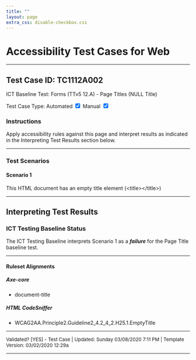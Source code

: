 ```yaml
---
title: ""
layout: page
extra_css: disable-checkbox.css
---
```




<h1>Accessibility Test Cases for Web</h1>
<hr>
<!-- InstanceBeginEditable name="TestCaseName" -->
<h2>Test Case ID: TC1112A002</h2>
<p class="h2">ICT Baseline Test: Forms (TTv5 12.A) - Page Titles (NULL Title)</p>
<p class="h4">Test Case Type:
  <label for="tmpCBAuto">Automated</label>
  <input checked type="checkbox" name="tmpCBAuto" id="tmpCBAuto">
  <label for="tmpCBManual">Manual</label>
  <input checked type="checkbox" name="tmpCBManual" id="tmpCBManual">
</p>

<h3><strong>Instructions</strong></h3>
<p>Apply accessibility rules against this page and interpret results as indicated in the Interpreting Test Results section below.</p>
<!-- InstanceEndEditable -->
<hr>

<!--***** SCENARIOS *****-->
<h3>Test Scenarios</h3>
<h4> Scenario 1</h4>
<!-- InstanceBeginEditable name="TestCaseScenario" -->
This HTML document has an empty title element (&lt;title&gt;&lt;/title&gt;)
<!-- InstanceEndEditable -->
<hr>

<!--***** INTERPRETING TEST RESULTS *****-->
<h2>Interpreting Test Results</h2>
<h3>ICT Testing Baseline Status</h3>
<!-- InstanceBeginEditable name="ResultsInterpretation" -->
<p>The ICT Testing Baseline interprets Scenario 1 as a <em><strong>failure</strong></em> for the Page Title baseline test.</p>
<!-- InstanceEndEditable -->
<hr>

<!--***** RULESET ALIGNMENTS *****-->
<h4>Ruleset Alignments</h4>
<!-- InstanceBeginEditable name="RulesetAlignments" -->
<h5>Axe-core </h5>
<ul>
  <li>document-title</li>
</ul>
<h5>HTML CodeSniffer </h5>
<ul>
  <li>WCAG2AA.Principle2.Guideline2_4.2_4_2.H25.1.EmptyTitle</li>
</ul>
<!-- InstanceEndEditable -->


<!--***** FOOTER *****-->
<hr>
<p style="font-size:small">Validated? [<!-- InstanceBeginEditable name="Validation" -->YES<!-- InstanceEndEditable -->] - Test Case | Updated: <!-- #BeginDate format:fAm3a -->Sunday 03/08/2020 7:11 PM<!-- #EndDate --> | Template Version: 03/02/2020 12:29a</p>
<hr>

